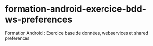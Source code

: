 # formation-android-exercice-bdd-ws-preferences
Formation Android : Exercice base de données, webservices et shared preferences

